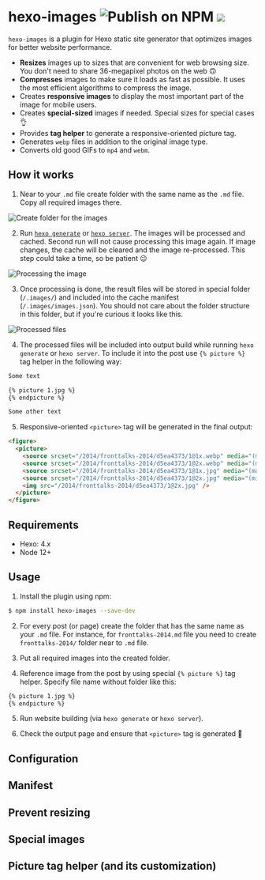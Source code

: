 # hexo-images ![Publish on NPM](https://github.com/sergeyzwezdin/hexo-images/workflows/Publish%20on%20NPM/badge.svg?branch=master) ![](https://img.shields.io/npm/v/hexo-images)

`hexo-images` is a plugin for Hexo static site generator that optimizes images for better website performance.

* **Resizes** images up to sizes that are convenient for web browsing size. You don't need to share 36-megapixel photos on the web 🙃
* **Compresses** images to make sure it loads as fast as possible. It uses the most efficient algorithms to compress the image.
* Creates **responsive images** to display the most important part of the image for mobile users.
* Creates **special-sized** images if needed. Special sizes for special cases 👌
* Provides **tag helper** to generate a responsive-oriented picture tag.
* Generates `webp` files in addition to the original image type.
* Converts old good GIFs to `mp4` and `webm`. 

## How it works

1. Near to your `.md` file create folder with the same name as the `.md` file. Copy all required images there.

![Create folder for the images](https://user-images.githubusercontent.com/800755/81406400-ef846b00-9152-11ea-81e0-0c0c2e99ec74.png)

2. Run [`hexo generate`](https://hexo.io/docs/commands#generate) or [`hexo server`](https://hexo.io/docs/commands#server). The images will be processed and cached. Second run will not cause processing this image again. If image changes, the cache will be cleared and the image re-processed. This step could take a time, so be patient 😉

![Processing the image](https://user-images.githubusercontent.com/800755/81405135-84399980-9150-11ea-9fcb-0575dd79fa30.png)

3. Once processing is done, the result files will be stored in special folder (`/.images/`) and included into the cache manifest (`/.images/images.json`). You should not care about the folder structure in this folder, but if you're curious it looks like this.

![Processed files](https://user-images.githubusercontent.com/800755/81405809-d4652b80-9151-11ea-8586-ca99ba1c242b.png)

4. The processed files will be included into output build while running `hexo generate` or `hexo server`. To include it into the post use `{% picture %}` tag helper in the following way:

```md
Some text

{% picture 1.jpg %}
{% endpicture %}

Some other text
```

5. Responsive-oriented `<picture>` tag will be generated in the final output:

```html
<figure>
  <picture>
    <source srcset="/2014/fronttalks-2014/d5ea4373/1@1x.webp" media="(max-width: 39.99em)" type="image/webp" />
    <source srcset="/2014/fronttalks-2014/d5ea4373/1@2x.webp" media="(min-width: 40em)" type="image/webp" />
    <source srcset="/2014/fronttalks-2014/d5ea4373/1@1x.jpg" media="(max-width: 39.99em)" type="image/jpg" />
    <source srcset="/2014/fronttalks-2014/d5ea4373/1@2x.jpg" media="(min-width: 40em)" type="image/jpg" />
    <img src="/2014/fronttalks-2014/d5ea4373/1@2x.jpg" />
  </picture>
</figure>
```

## Requirements

- Hexo: 4.x
- Node 12+

## Usage

1. Install the plugin using npm:
```bash
$ npm install hexo-images --save-dev
```

2. For every post (or page) create the folder that has the same name as your `.md` file. For instance, for `fronttalks-2014.md` file you need to create `fronttalks-2014/` folder near to `.md` file.

3. Put all required images into the created folder.

4. Reference image from the post by using special `{% picture %}` tag helper. Specify file name without folder like this:

```md
{% picture 1.jpg %}
{% endpicture %}
```

5. Run website building (via `hexo generate` or `hexo server`).

6. Check the output page and ensure that `<picture>` tag is generated 🎉

## Configuration

## Manifest

## Prevent resizing

## Special images

## Picture tag helper (and its customization)
